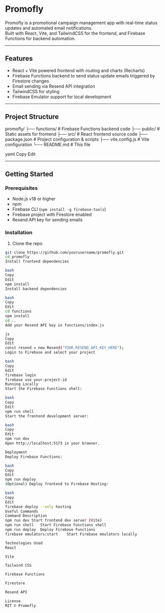 # Promofly

Promofly is a promotional campaign management app with real-time status updates and automated email notifications.  
Built with React, Vite, and TailwindCSS for the frontend, and Firebase Functions for backend automation.

---

## Features

- React + Vite powered frontend with routing and charts (Recharts)  
- Firebase Functions backend to send status update emails triggered by Firestore changes  
- Email sending via Resend API integration  
- TailwindCSS for styling  
- Firebase Emulator support for local development  

---

## Project Structure

promofly/
├── functions/ # Firebase Functions backend code
├── public/ # Static assets for frontend
├── src/ # React frontend source code
├── package.json # Project configuration & scripts
├── vite.config.js # Vite configuration
└── README.md # This file

yaml
Copy
Edit

---

## Getting Started

### Prerequisites

- Node.js v18 or higher  
- npm  
- Firebase CLI (`npm install -g firebase-tools`)  
- Firebase project with Firestore enabled  
- Resend API key for sending emails  

### Installation

1. Clone the repo

```bash
git clone https://github.com/yourusername/promofly.git
cd promofly
Install frontend dependencies

bash
Copy
Edit
npm install
Install backend dependencies

bash
Copy
Edit
cd functions
npm install
cd ..
Add your Resend API key in functions/index.js

js
Copy
Edit
const resend = new Resend("YOUR_RESEND_API_KEY_HERE");
Login to Firebase and select your project

bash
Copy
Edit
firebase login
firebase use your-project-id
Running Locally
Start the Firebase Functions shell:

bash
Copy
Edit
npm run shell
Start the frontend development server:

bash
Copy
Edit
npm run dev
Open http://localhost:5173 in your browser.

Deployment
Deploy Firebase Functions:

bash
Copy
Edit
npm run deploy
(Optional) Deploy frontend to Firebase Hosting:

bash
Copy
Edit
firebase deploy --only hosting
Useful Commands
Command	Description
npm run dev	Start frontend dev server (Vite)
npm run shell	Start Firebase Functions shell
npm run deploy	Deploy Firebase Functions
firebase emulators:start	Start Firebase emulators locally

Technologies Used
React

Vite

Tailwind CSS

Firebase Functions

Firestore

Resend API

License
MIT © Promofly
